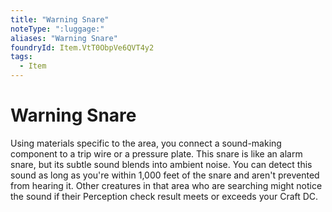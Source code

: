 ```yaml
---
title: "Warning Snare"
noteType: ":luggage:"
aliases: "Warning Snare"
foundryId: Item.VtT0ObpVe6QVT4y2
tags:
  - Item
---
```


# Warning Snare

Using materials specific to the area, you connect a sound-making component to a trip wire or a pressure plate. This snare is like an alarm snare, but its subtle sound blends into ambient noise. You can detect this sound as long as you're within 1,000 feet of the snare and aren't prevented from hearing it. Other creatures in that area who are searching might notice the sound if their Perception check result meets or exceeds your Craft DC.
